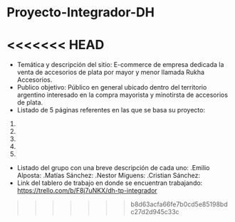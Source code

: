 # Proyecto-Integrador-DH
<<<<<<< HEAD
=======

- Temática y descripción del sitio: E-commerce de empresa dedicada la venta de accesorios de plata por mayor y menor llamada Rukha Accesorios.
- Publico objetivo: Público en general ubicado dentro del territorio argentino interesado en la compra mayorista y minotirsta de accesorios de plata.
- Listado de 5 páginas referentes en las que se basa su proyecto:
 1.
 2.
 3.
 4.
 5.
- Listado del grupo con una breve descripción de cada uno:
 .Emilio Alposta:
 .Matías Sánchez:
 .Nestor Miguens:
 .Cristian Sánchez:
- Link del tablero de trabajo en donde se encuentran trabajando: https://trello.com/b/F8j7uNKX/dh-tp-integrador
>>>>>>> b8d63acfa66fe7b0cd5e85198bdc27d2d945c33c
